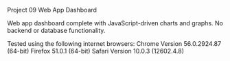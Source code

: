 Project 09
Web App Dashboard
	
Web app dashboard complete with JavaScript-driven charts and graphs. No backend or database functionality.


 
Tested using the following internet browsers:
Chrome Version 56.0.2924.87 (64-bit)
Firefox 51.0.1 (64-bit)
Safari Version 10.0.3 (12602.4.8)
